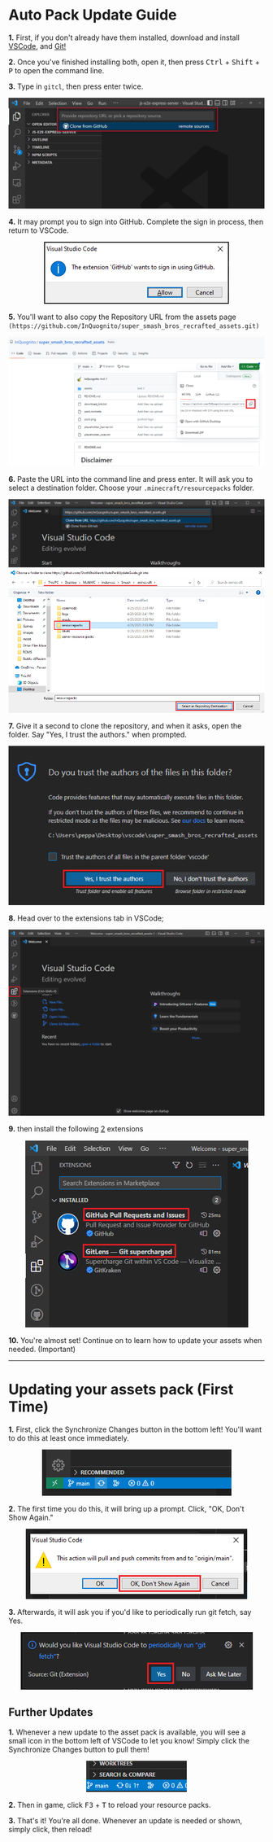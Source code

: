 # Auto Pack Update Guide
**1.**  First, if you don't already have them installed, download and install [VSCode](https://code.visualstudio.com/), and [Git!](https://gitforwindows.org/)
 
**2.** Once you've finished installing both, open it, then press <kbd>Ctrl</kbd> + <kbd>Shift</kbd> + <kbd>P</kbd> to open the command line.
 
**3.** Type in `gitcl`, then press enter twice.
 
<p align="center">
 <img src=images/gitcl.png>
 </p>

**4.** It may prompt you to sign into GitHub. Complete the sign in process, then return to VSCode.
 
<p align="center">
 <img src=images/signin.png>
 </p>
 
**5.** You'll want to also copy the Repository URL from the assets page `(https://github.com/InQuognito/super_smash_bros_recrafted_assets.git)`

<p align="center">
 <img src=images/copy.png>
 </p>
 
 **6.** Paste the URL into the command line and press enter. It will ask you to select a destination folder. Choose your `.minecraft/resourcepacks` folder.
  
 <p align="center">
 <img src=images/paste.png>
 <img src=images/destination.png>
 </p>
 
**7.** Give it a second to clone the repository, and when it asks, open the folder. Say "Yes, I trust the authors." when prompted.

<p align="center">
 <img src=images/trustfix.png>
 </p>

**8.**  Head over to the extensions tab in VSCode;
  
  <p align="center">
 <img src=images/extensions.png>
 </p>
  
**9.** then install the following <u>2</u> extensions
 
 <p align="center">
 <img src=images/extensions2.png>
 </p>
 
 **10.** You're almost set! Continue on to learn how to update your assets when needed. (Important)
 
 ---
 # Updating your assets pack (First Time)

  **1.** First, click the Synchronize Changes button in the bottom left! You'll want to do this at least once immediately.
  
   <p align="center">
 <img src=images/updates2.png>
 </p>
 
 **2.** The first time you do this, it will bring up a prompt. Click, "OK, Don't Show Again."
  
   <p align="center">
 <img src=images/pushpullfix.png>
 </p>
 
 **3.** Afterwards, it will ask you if you'd like to periodically run git fetch, say Yes. 
  
   <p align="center">
 <img src=images/gitfetch.png>
 </p>
 
 ## Further Updates
  
   **1.** Whenever a new update to the asset pack is available, you will see a small icon in the bottom left of VSCode to let you know! Simply click the Synchronize Changes button to pull them!
  
   <p align="center">
 <img src=images/updates.png>
 </p>
  
  **2.** Then in game, click <kbd>F3</kbd> + <kbd>T</kbd> to reload your resource packs.
  
  
  **3.** That's it! You're all done. Whenever an update is needed or shown, simply click, then reload!

  
